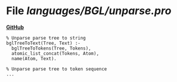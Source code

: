 # File _languages/BGL/unparse.pro_
**[GitHub](https://github.com/softlang/yas/blob/master/languages/BGL/unparse.pro)**
```
% Unparse parse tree to string
bglTreeToText(Tree, Text) :-
  bglTreeToTokens(Tree, Tokens),
  atomic_list_concat(Tokens, Atom),
  name(Atom, Text).

% Unparse parse tree to token sequence
...
```
